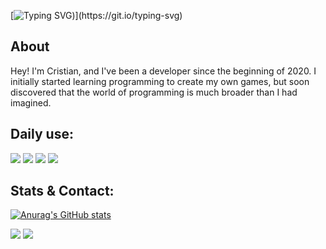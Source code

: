 [![Typing SVG](https://readme-typing-svg.herokuapp.com?font=Fira+Code&weight=600&size=24&duration=2000&pause=700&color=A30000&vCenter=true&multiline=true&width=670&height=120&separator=%3C&lines=Roses+are+red%2C%3Cviolets+are+blue%2C%3CI+really+wanted+to+show+all+my+love+to+you!+;))](https://git.io/typing-svg)

## About

Hey! I'm Cristian, and I've been a developer since the beginning of 2020. I initially started learning programming to create my own games, but soon discovered that the world of programming is much broader than I had imagined.

## Daily use:

![](https://img.shields.io/badge/Python-4584b6?style=for-the-badge&logo=python&logoColor=white)
![](https://img.shields.io/badge/JavaScript-F7DF1E?style=for-the-badge&logo=javascript&logoColor=black)
![](https://img.shields.io/badge/Node.JS-43853D?style=for-the-badge&logo=node.js&logoColor=white)
![](https://img.shields.io/badge/C/C++-919198?style=for-the-badge&logo=c&logoColor=white)

## Stats & Contact:

[![Anurag's GitHub stats](https://github-readme-stats.vercel.app/api?username=matheuscristian&show_icons=true&theme=calm)](https://github.com/anuraghazra/github-readme-stats)

[![](https://img.shields.io/badge/GitHub-100000?style=for-the-badge&logo=github&logoColor=white)](https://github.com/matheuscristian)
[![](https://img.shields.io/badge/Gmail-BB001B?style=for-the-badge&logo=gmail&logoColor=white)](mailto:matheuscristianrg@gmail.com)
